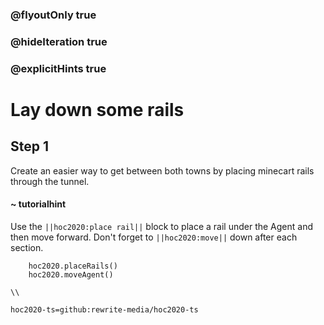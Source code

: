 ### @flyoutOnly true
### @hideIteration true
### @explicitHints true

# Lay down some rails

## Step 1
Create an easier way to get between both towns by placing minecart rails through the tunnel.

#### ~ tutorialhint 
Use the ``||hoc2020:place rail||`` block to place a rail under the Agent and then move forward. Don't forget to ``||hoc2020:move||`` down after each section.

```ghost
    hoc2020.placeRails()
    hoc2020.moveAgent()   
```
```template
\\
```
```package
hoc2020-ts=github:rewrite-media/hoc2020-ts
```